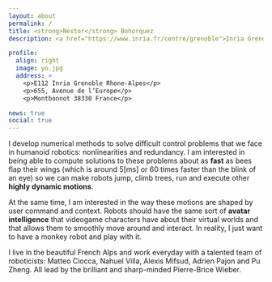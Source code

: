 ```yaml
---
layout: about
permalink: /
title: <strong>Nestor</strong> Bohorquez
description: <a href="https://www.inria.fr/centre/grenoble">Inria Grenoble Rhone-Alpes</a>.

profile:
  align: right
  image: yo.jpg
  address: >
    <p>E112 Inria Grenoble Rhone-Alpes</p>
    <p>655, Avenue de l’Europe</p>
    <p>Montbonnot 38330 France</p>

news: true
social: true
---
```


I develop numerical methods to solve difficult control problems that we face in
humanoid robotics: nonlinearities and redundancy. I am interested in being able
to compute solutions to these problems about as **fast** as bees flap their
wings (which is around 5[ms] or 60 times faster than the blink of an eye) so we
can make robots jump, climb trees, run and execute other **highly dynamic
motions**.

At the same time, I am interested in the way these motions are shaped by user
command and context.  Robots should have the same sort of **avatar
intelligence** that videogame characters have about their virtual worlds and
that allows them to smoothly move around and interact. In reality, I just want
to have a monkey robot and play with it.

I live in the beautiful French Alps and work everyday with a talented team of
roboticists: Matteo Ciocca, Nahuel Villa, Alexis Mifsud, Adrien Pajon and Pu
Zheng. All lead by the brilliant and sharp-minded Pierre-Brice Wieber.
